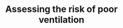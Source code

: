 ---
layout: link
link_url: https://www.hse.gov.uk/ventilation/assessing-the-risk-of-poor-ventilation.htm
title: Assessing the risk of poor ventilation
source: Health & Safety Executive
card: Get the ventilation right
petal: 
task: 
---